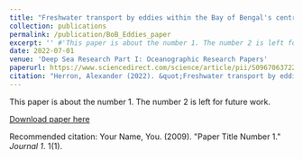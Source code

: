 ```yaml
---
title: "Freshwater transport by eddies within the Bay of Bengal's central axis"
collection: publications
permalink: /publication/BoB_Eddies_paper
excerpt: '' #'This paper is about the number 1. The number 2 is left for future work.'
date: 2022-07-01
venue: 'Deep Sea Research Part I: Oceanographic Research Papers'
paperurl: https://www.sciencedirect.com/science/article/pii/S0967063722000838 #'http://academicpages.github.io/files/paper1.pdf'
citation: "Herron, Alexander (2022). &quot;Freshwater transport by eddies within the Bay of Bengal's central axis.&quot; <i>Deep Sea Research Part I: Oceanographic Research Papers</i> 1(1)" #'Your Name, You. (2009). &quot;Paper Title Number 1.&quot; <i>Journal 1</i>. 1(1).'
---
```

This paper is about the number 1. The number 2 is left for future work.

[Download paper here](http://academicpages.github.io/files/paper1.pdf)

Recommended citation: Your Name, You. (2009). "Paper Title Number 1." <i>Journal 1</i>. 1(1).